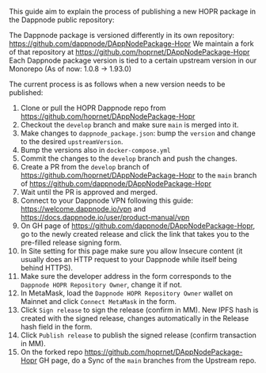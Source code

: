 This guide aim to explain the process of publishing a new HOPR package in the Dappnode public repository:

The Dappnode package is versioned differently in its own repository: https://github.com/dappnode/DAppNodePackage-Hopr
We maintain a fork of that repository at https://github.com/hoprnet/DAppNodePackage-Hopr
Each Dappnode package version is tied to a certain upstream version in our Monorepo (As of now: 1.0.8 -> 1.93.0)

The current process is as follows when a new version needs to be published:

1. Clone or pull the HOPR Dappnode repo from https://github.com/hoprnet/DAppNodePackage-Hopr
2. Checkout the `develop` branch and make sure `main` is merged into it.
3. Make changes to `dappnode_package.json`: bump the `version` and change to the desired `upstreamVersion`.
4. Bump the versions also in `docker-compose.yml`
5. Commit the changes to the `develop` branch and push the changes.
6. Create a PR from the `develop` branch of https://github.com/hoprnet/DAppNodePackage-Hopr to the `main` branch of https://github.com/dappnode/DAppNodePackage-Hopr
7. Wait until the PR is approved and merged.
8. Connect to your Dappnode VPN following this guide: https://welcome.dappnode.io/vpn and https://docs.dappnode.io/user/product-manual/vpn
9. On GH page of https://github.com/dappnode/DAppNodePackage-Hopr, go to the newly created release and click the link that takes you to the pre-filled release signing form.
10. In Site setting for this page make sure you allow Insecure content (it usually does an HTTP request to your Dappnode while itself being behind HTTPS).
11. Make sure the developer address in the form corresponds to the `Dappnode HOPR Repository Owner`, change it if not.
12. In MetaMask, load the `Dappnode HOPR Repository Owner` wallet on Mainnet and click `Connect MetaMask` in the form.
13. Click `Sign release` to sign the release (confirm in MM). New IPFS hash is created with the signed release, changes automatically in the Release hash field in the form.
14. Click `Publish release` to publish the signed release (confirm transaction in MM).
15. On the forked repo https://github.com/hoprnet/DAppNodePackage-Hopr GH page, do a Sync of the `main` branches from the Upstream repo.
